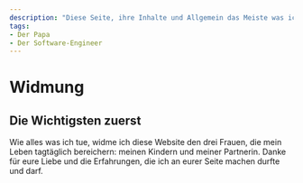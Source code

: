 ```yaml
---
description: "Diese Seite, ihre Inhalte und Allgemein das Meiste was ich tue, möchte ich ein paar besonderen Menschen widmen."
tags:
- Der Papa
- Der Software-Engineer
---
```


# Widmung

## Die Wichtigsten zuerst

Wie alles was ich tue, widme ich diese Website den drei Frauen, die mein Leben tagtäglich bereichern: meinen Kindern und meiner Partnerin. Danke für eure Liebe und die Erfahrungen, die ich an eurer Seite machen durfte und darf.

